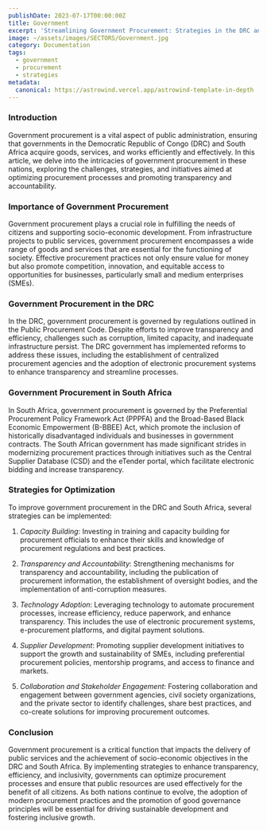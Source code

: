 ```yaml
---
publishDate: 2023-07-17T00:00:00Z
title: Government
excerpt: 'Streamlining Government Procurement: Strategies in the DRC and South Africa'
image: ~/assets/images/SECTORS/Government.jpg
category: Documentation
tags:
  - government
  - procurement
  - strategies
metadata:
  canonical: https://astrowind.vercel.app/astrowind-template-in-depth
---
```


### Introduction

Government procurement is a vital aspect of public administration, ensuring that governments in the Democratic Republic of Congo (DRC) and South Africa acquire goods, services, and works efficiently and effectively. In this article, we delve into the intricacies of government procurement in these nations, exploring the challenges, strategies, and initiatives aimed at optimizing procurement processes and promoting transparency and accountability.

### Importance of Government Procurement

Government procurement plays a crucial role in fulfilling the needs of citizens and supporting socio-economic development. From infrastructure projects to public services, government procurement encompasses a wide range of goods and services that are essential for the functioning of society. Effective procurement practices not only ensure value for money but also promote competition, innovation, and equitable access to opportunities for businesses, particularly small and medium enterprises (SMEs).

### Government Procurement in the DRC

In the DRC, government procurement is governed by regulations outlined in the Public Procurement Code. Despite efforts to improve transparency and efficiency, challenges such as corruption, limited capacity, and inadequate infrastructure persist. The DRC government has implemented reforms to address these issues, including the establishment of centralized procurement agencies and the adoption of electronic procurement systems to enhance transparency and streamline processes.

### Government Procurement in South Africa

In South Africa, government procurement is governed by the Preferential Procurement Policy Framework Act (PPPFA) and the Broad-Based Black Economic Empowerment (B-BBEE) Act, which promote the inclusion of historically disadvantaged individuals and businesses in government contracts. The South African government has made significant strides in modernizing procurement practices through initiatives such as the Central Supplier Database (CSD) and the eTender portal, which facilitate electronic bidding and increase transparency.

### Strategies for Optimization

To improve government procurement in the DRC and South Africa, several strategies can be implemented:

1. *Capacity Building*: Investing in training and capacity building for procurement officials to enhance their skills and knowledge of procurement regulations and best practices.

2. *Transparency and Accountability*: Strengthening mechanisms for transparency and accountability, including the publication of procurement information, the establishment of oversight bodies, and the implementation of anti-corruption measures.

3. *Technology Adoption*: Leveraging technology to automate procurement processes, increase efficiency, reduce paperwork, and enhance transparency. This includes the use of electronic procurement systems, e-procurement platforms, and digital payment solutions.

4. *Supplier Development*: Promoting supplier development initiatives to support the growth and sustainability of SMEs, including preferential procurement policies, mentorship programs, and access to finance and markets.

5. *Collaboration and Stakeholder Engagement*: Fostering collaboration and engagement between government agencies, civil society organizations, and the private sector to identify challenges, share best practices, and co-create solutions for improving procurement outcomes.

### Conclusion

Government procurement is a critical function that impacts the delivery of public services and the achievement of socio-economic objectives in the DRC and South Africa. By implementing strategies to enhance transparency, efficiency, and inclusivity, governments can optimize procurement processes and ensure that public resources are used effectively for the benefit of all citizens. As both nations continue to evolve, the adoption of modern procurement practices and the promotion of good governance principles will be essential for driving sustainable development and fostering inclusive growth.
